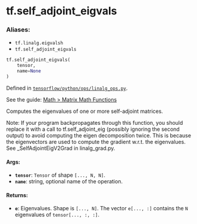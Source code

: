 <div itemscope itemtype="http://developers.google.com/ReferenceObject">
<meta itemprop="name" content="tf.self_adjoint_eigvals" />
</div>

# tf.self_adjoint_eigvals

### Aliases:

* `tf.linalg.eigvalsh`
* `tf.self_adjoint_eigvals`

``` python
tf.self_adjoint_eigvals(
    tensor,
    name=None
)
```



Defined in [`tensorflow/python/ops/linalg_ops.py`](https://www.tensorflow.org/code/tensorflow/python/ops/linalg_ops.py).

See the guide: [Math > Matrix Math Functions](../../../api_guides/python/math_ops.md#Matrix_Math_Functions)

Computes the eigenvalues of one or more self-adjoint matrices.

Note: If your program backpropagates through this function, you should replace
it with a call to tf.self_adjoint_eig (possibly ignoring the second output) to
avoid computing the eigen decomposition twice. This is because the
eigenvectors are used to compute the gradient w.r.t. the eigenvalues. See
_SelfAdjointEigV2Grad in linalg_grad.py.

#### Args:

* <b>`tensor`</b>: `Tensor` of shape `[..., N, N]`.
* <b>`name`</b>: string, optional name of the operation.


#### Returns:

* <b>`e`</b>: Eigenvalues. Shape is `[..., N]`. The vector `e[..., :]` contains the `N`
    eigenvalues of `tensor[..., :, :]`.